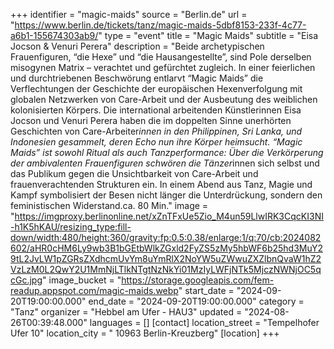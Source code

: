 +++
identifier = "magic-maids"
source = "Berlin.de"
url = "https://www.berlin.de/tickets/tanz/magic-maids-5dbf8153-233f-4c77-a6b1-155674303ab9/"
type = "event"
title = "Magic Maids"
subtitle = "Eisa Jocson & Venuri Perera"
description = "Beide archetypischen Frauenfiguren, “die Hexe” und “die Hausangestellte”, sind Pole derselben misogynen Matrix – verachtet und gefürchtet zugleich. In einer feierlichen und durchtriebenen Beschwörung entlarvt “Magic Maids” die Verflechtungen der Geschichte der europäischen Hexenverfolgung mit globalen Netzwerken von Care-Arbeit und der Ausbeutung des weiblichen kolonisierten Körpers. Die international arbeitenden Künstlerinnen Eisa Jocson und Venuri Perera haben die im doppelten Sinne unerhörten Geschichten von Care-Arbeiter*innen in den Philippinen, Sri Lanka, und Indonesien gesammelt, deren Echo nun ihre Körper heimsucht. “Magic Maids” ist sowohl Ritual als auch Tanzperformance: Über die Verkörperung der ambivalenten Frauenfiguren schwören die Tänzer*innen sich selbst und das Publikum gegen die Unsichtbarkeit von Care-Arbeit und frauenverachtenden Strukturen ein. In einem Abend aus Tanz, Magie und Kampf symbolisiert der Besen nicht länger die Unterdrückung, sondern den feministischen Widerstand.ca. 80 Min."
image = "https://imgproxy.berlinonline.net/xZnTFxUe5Zio_M4un59LlwIRK3CqcKI3NI-h1K5hKAU/resizing_type:fill-down/width:480/height:360/gravity:fp:0.5:0.38/enlarge:1/q:70/cb:2024082602/aHR0cHM6Ly9wb3B1bGEtbWlkZGxld2FyZS5zMy5hbWF6b25hd3MuY29tL2JvLW1pZGRsZXdhcmUvYm8uYmRlX2NoYW5uZWwuZXZlbnQvaW1hZ2VzLzM0L2QwY2U1MmNjLTlkNTgtNzNkYi01MzIyLWFjNTk5MjczNWNjOC5qcGc.jpg"
image_bucket = "https://storage.googleapis.com/fem-readup.appspot.com/magic-maids.webp"
start_date = "2024-09-20T19:00:00.000"
end_date = "2024-09-20T19:00:00.000"
category = "Tanz"
organizer = "Hebbel am Ufer - HAU3"
updated = "2024-08-26T00:39:48.000"
languages = []
[contact]
location_street = "Tempelhofer Ufer 10"
location_city = " 10963 Berlin-Kreuzberg"
[location]
+++
